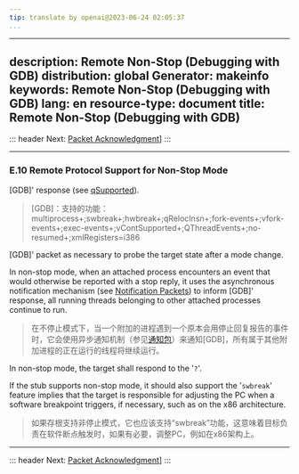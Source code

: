 ```yaml
---
tip: translate by openai@2023-06-24 02:05:37
...
```

---
description: Remote Non-Stop (Debugging with GDB)
distribution: global
Generator: makeinfo
keywords: Remote Non-Stop (Debugging with GDB)
lang: en
resource-type: document
title: Remote Non-Stop (Debugging with GDB)
---
::: header
Next: [Packet Acknowledgment](Packet-Acknowledgment.html#Packet-Acknowledgment)]
:::

---

### E.10 Remote Protocol Support for Non-Stop Mode


[GDB]' response (see [qSupported](General-Query-Packets.html#qSupported)).

> [GDB]：支持的功能：multiprocess+;swbreak+;hwbreak+;qRelocInsn+;fork-events+;vfork-events+;exec-events+;vContSupported+;QThreadEvents+;no-resumed+;xmlRegisters=i386

[GDB]' packet as necessary to probe the target state after a mode change.


In non-stop mode, when an attached process encounters an event that would otherwise be reported with a stop reply, it uses the asynchronous notification mechanism (see [Notification Packets](Notification-Packets.html#Notification-Packets)) to inform [GDB]' response, all running threads belonging to other attached processes continue to run.

> 在不停止模式下，当一个附加的进程遇到一个原本会用停止回复报告的事件时，它会使用异步通知机制（参见[通知包](Notification-Packets.html#Notification-Packets)）来通知[GDB]，所有属于其他附加进程的正在运行的线程将继续运行。

In non-stop mode, the target shall respond to the '`?`'.


If the stub supports non-stop mode, it should also support the '`swbreak`' feature implies that the target is responsible for adjusting the PC when a software breakpoint triggers, if necessary, such as on the x86 architecture.

> 如果存根支持非停止模式，它也应该支持“swbreak”功能，这意味着目标负责在软件断点触发时，如果有必要，调整PC，例如在x86架构上。

---

::: header
Next: [Packet Acknowledgment](Packet-Acknowledgment.html#Packet-Acknowledgment)]
:::
